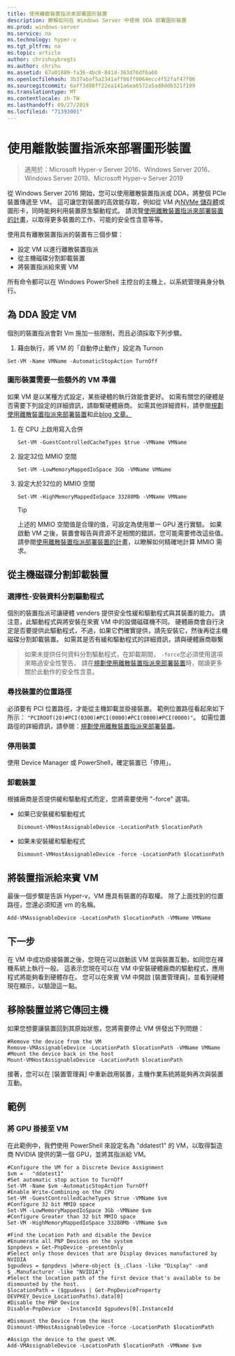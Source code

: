 ```yaml
---
title: 使用離散裝置指派來部署圖形裝置
description: 瞭解如何在 Windows Server 中使用 DDA 部署圖形裝置
ms.prod: windows-server
ms.service: na
ms.technology: hyper-v
ms.tgt_pltfrm: na
ms.topic: article
author: chrishuybregts
ms.author: chrihu
ms.assetid: 67a01889-fa36-4bc6-841d-363d76df6a66
ms.openlocfilehash: 3b37abaf5a2341aff66ff0064ecc4f52faf47f06
ms.sourcegitcommit: 6aff3d88ff22ea141a6ea6572a5ad8dd6321f199
ms.translationtype: MT
ms.contentlocale: zh-TW
ms.lasthandoff: 09/27/2019
ms.locfileid: "71393001"
---
```

# <a name="deploy-graphics-devices-using-discrete-device-assignment"></a>使用離散裝置指派來部署圖形裝置

>適用於：Microsoft Hyper-v Server 2016、Windows Server 2016、Windows Server 2019、Microsoft Hyper-v Server 2019  

從 Windows Server 2016 開始，您可以使用離散裝置指派或 DDA，將整個 PCIe 裝置傳遞至 VM。  這可讓您對裝置的高效能存取，例如從 VM 內[NVMe 儲存體](./Deploying-storage-devices-using-dda.md)或圖形卡，同時能夠利用裝置原生驅動程式。  請流覽[使用離散裝置指派來部署裝置的計畫](../plan/Plan-for-Deploying-Devices-using-Discrete-Device-Assignment.md)，以取得更多裝置的工作、可能的安全性含意等等。

使用具有離散裝置指派的裝置有三個步驟：
-   設定 VM 以進行離散裝置指派
-   從主機磁碟分割卸載裝置
-   將裝置指派給來賓 VM

所有命令都可以在 Windows PowerShell 主控台的主機上，以系統管理員身分執行。

## <a name="configure-the-vm-for-dda"></a>為 DDA 設定 VM
個別的裝置指派會對 Vm 施加一些限制，而且必須採取下列步驟。

1.  藉由執行，將 VM 的「自動停止動作」設定為 Turnon

```
Set-VM -Name VMName -AutomaticStopAction TurnOff
```

### <a name="some-additional-vm-preparation-is-required-for-graphics-devices"></a>圖形裝置需要一些額外的 VM 準備

如果 VM 是以某種方式設定，某些硬體的執行效能會更好。  如需有關您的硬體是否需要下列設定的詳細資訊，請聯繫硬體廠商。 如需其他詳細資料，請參閱[規劃使用離散裝置指派來部署裝置](../plan/Plan-for-Deploying-Devices-using-Discrete-Device-Assignment.md)和此[blog 文章。](https://techcommunity.microsoft.com/t5/Virtualization/Discrete-Device-Assignment-GPUs/ba-p/382266)

1. 在 CPU 上啟用寫入合併
   ```
   Set-VM -GuestControlledCacheTypes $true -VMName VMName
   ```
2. 設定32位 MMIO 空間
   ```
   Set-VM -LowMemoryMappedIoSpace 3Gb -VMName VMName
   ```
3. 設定大於32位的 MMIO 空間
   ```
   Set-VM -HighMemoryMappedIoSpace 33280Mb -VMName VMName
   ```
   > [!TIP] 
   > 上述的 MMIO 空間值是合理的值，可設定為使用單一 GPU 進行實驗。  如果啟動 VM 之後，裝置會報告與資源不足相關的錯誤，您可能需要修改這些值。 請參閱[使用離散裝置指派部署裝置的計畫](../plan/Plan-for-Deploying-Devices-using-Discrete-Device-Assignment.md)，以瞭解如何精確地計算 MMIO 需求。

## <a name="dismount-the-device-from-the-host-partition"></a>從主機磁碟分割卸載裝置
### <a name="optional---install-the-partitioning-driver"></a>選擇性-安裝資料分割驅動程式
個別的裝置指派可讓硬體 venders 提供安全性緩和驅動程式與其裝置的能力。  請注意，此驅動程式與將安裝在來賓 VM 中的設備磁碟機不同。  硬體廠商會自行決定是否要提供此驅動程式，不過，如果它們確實提供，請先安裝它，然後再從主機磁碟分割卸載裝置。  如需其是否有緩和驅動程式的詳細資訊，請與硬體廠商聯繫
> 如果未提供任何資料分割驅動程式，在卸載期間， `-force`您必須使用選項來略過安全性警告。 請在[規劃使用離散裝置指派來部署裝置](../plan/Plan-for-Deploying-Devices-using-Discrete-Device-Assignment.md)時，閱讀更多關於此動作的安全性含意。

### <a name="locating-the-devices-location-path"></a>尋找裝置的位置路徑
必須要有 PCI 位置路徑，才能從主機卸載並掛接裝置。  範例位置路徑看起來如下所示： `"PCIROOT(20)#PCI(0300)#PCI(0000)#PCI(0800)#PCI(0000)"`。  如需位置路徑的詳細資訊，請參閱：[規劃使用離散裝置指派來部署裝置](../plan/Plan-for-Deploying-Devices-using-Discrete-Device-Assignment.md)。

### <a name="disable-the-device"></a>停用裝置
使用 Device Manager 或 PowerShell，確定裝置已「停用」。  

### <a name="dismount-the-device"></a>卸載裝置
根據廠商是否提供緩和驅動程式而定，您將需要使用 "-force" 選項。
- 如果已安裝緩和驅動程式
  ```
  Dismount-VMHostAssignableDevice -LocationPath $locationPath
  ```
- 如果未安裝緩和驅動程式
  ```
  Dismount-VMHostAssignableDevice -force -LocationPath $locationPath
  ```

## <a name="assigning-the-device-to-the-guest-vm"></a>將裝置指派給來賓 VM
最後一個步驟是告訴 Hyper-v，VM 應具有裝置的存取權。  除了上面找到的位置路徑，您還必須知道 vm 的名稱。

```
Add-VMAssignableDevice -LocationPath $locationPath -VMName VMName
```

## <a name="whats-next"></a>下一步
在 VM 中成功掛接裝置之後，您現在可以啟動該 VM 並與裝置互動，如同您在裸機系統上執行一般。  這表示您現在可以在 VM 中安裝硬體廠商的驅動程式，應用程式將能夠看到硬體存在。  您可以在來賓 VM 中開啟 [裝置管理員]，並看到硬體現在顯示，以驗證這一點。

## <a name="removing-a-device-and-returning-it-to-the-host"></a>移除裝置並將它傳回主機
如果您想要讓裝置回到其原始狀態，您將需要停止 VM 併發出下列問題：
```
#Remove the device from the VM
Remove-VMAssignableDevice -LocationPath $locationPath -VMName VMName
#Mount the device back in the host
Mount-VMHostAssignableDevice -LocationPath $locationPath
```
接著，您可以在 [裝置管理員] 中重新啟用裝置，主機作業系統將能夠再次與裝置互動。

## <a name="examples"></a>範例

### <a name="mounting-a-gpu-to-a-vm"></a>將 GPU 掛接至 VM
在此範例中，我們使用 PowerShell 來設定名為 "ddatest1" 的 VM，以取得製造商 NVIDIA 提供的第一個 GPU，並將其指派給 VM。  
```
#Configure the VM for a Discrete Device Assignment
$vm =   "ddatest1"
#Set automatic stop action to TurnOff
Set-VM -Name $vm -AutomaticStopAction TurnOff
#Enable Write-Combining on the CPU
Set-VM -GuestControlledCacheTypes $true -VMName $vm
#Configure 32 bit MMIO space
Set-VM -LowMemoryMappedIoSpace 3Gb -VMName $vm
#Configure Greater than 32 bit MMIO space
Set-VM -HighMemoryMappedIoSpace 33280Mb -VMName $vm

#Find the Location Path and disable the Device
#Enumerate all PNP Devices on the system
$pnpdevs = Get-PnpDevice -presentOnly
#Select only those devices that are Display devices manufactured by NVIDIA
$gpudevs = $pnpdevs |where-object {$_.Class -like "Display" -and $_.Manufacturer -like "NVIDIA"}
#Select the location path of the first device that's available to be dismounted by the host.
$locationPath = ($gpudevs | Get-PnpDeviceProperty DEVPKEY_Device_LocationPaths).data[0]
#Disable the PNP Device
Disable-PnpDevice  -InstanceId $gpudevs[0].InstanceId

#Dismount the Device from the Host
Dismount-VMHostAssignableDevice -force -LocationPath $locationPath

#Assign the device to the guest VM.
Add-VMAssignableDevice -LocationPath $locationPath -VMName $vm
```
